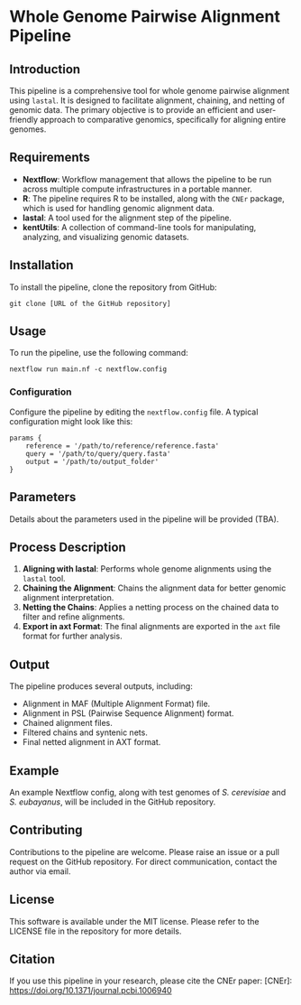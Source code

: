 # Whole Genome Pairwise Alignment Pipeline

## Introduction

This pipeline is a comprehensive tool for whole genome pairwise alignment using `lastal`. It is designed to facilitate alignment, chaining, and netting of genomic data. The primary objective is to provide an efficient and user-friendly approach to comparative genomics, specifically for aligning entire genomes.

## Requirements

- **Nextflow**: Workflow management that allows the pipeline to be run across multiple compute infrastructures in a portable manner.
- **R**: The pipeline requires R to be installed, along with the `CNEr` package, which is used for handling genomic alignment data.
- **lastal**: A tool used for the alignment step of the pipeline.
- **kentUtils**: A collection of command-line tools for manipulating, analyzing, and visualizing genomic datasets.

## Installation

To install the pipeline, clone the repository from GitHub:

    git clone [URL of the GitHub repository]

## Usage

To run the pipeline, use the following command:

    nextflow run main.nf -c nextflow.config

### Configuration

Configure the pipeline by editing the `nextflow.config` file. A typical configuration might look like this:

    params {
        reference = '/path/to/reference/reference.fasta'
        query = '/path/to/query/query.fasta'
        output = '/path/to/output_folder'
    }

## Parameters

Details about the parameters used in the pipeline will be provided (TBA).

## Process Description

1. **Aligning with lastal**: Performs whole genome alignments using the `lastal` tool.
2. **Chaining the Alignment**: Chains the alignment data for better genomic alignment interpretation.
3. **Netting the Chains**: Applies a netting process on the chained data to filter and refine alignments.
4. **Export in axt Format**: The final alignments are exported in the `axt` file format for further analysis.

## Output

The pipeline produces several outputs, including:

- Alignment in MAF (Multiple Alignment Format) file.
- Alignment in PSL (Pairwise Sequence Alignment) format.
- Chained alignment files.
- Filtered chains and syntenic nets.
- Final netted alignment in AXT format.

## Example

An example Nextflow config, along with test genomes of _S. cerevisiae_ and _S. eubayanus_, will be included in the GitHub repository.

## Contributing

Contributions to the pipeline are welcome. Please raise an issue or a pull request on the GitHub repository. For direct communication, contact the author via email.

## License

This software is available under the MIT license. Please refer to the LICENSE file in the repository for more details.

## Citation

If you use this pipeline in your research, please cite the CNEr paper:
[CNEr]: https://doi.org/10.1371/journal.pcbi.1006940
